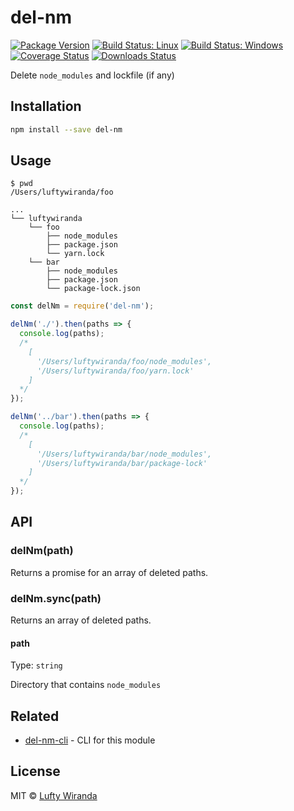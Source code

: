 # del-nm

[![Package Version](https://img.shields.io/npm/v/del-nm.svg)](https://www.npmjs.com/package/del-nm)
[![Build Status: Linux](https://img.shields.io/travis/luftywiranda13/del-nm/master.svg)](https://travis-ci.org/luftywiranda13/del-nm)
[![Build Status: Windows](https://img.shields.io/appveyor/ci/luftywiranda13/del-nm/master.svg)](https://ci.appveyor.com/project/luftywiranda13/del-nm)
[![Coverage Status](https://img.shields.io/codecov/c/github/luftywiranda13/del-nm/master.svg)](https://codecov.io/gh/luftywiranda13/del-nm)
[![Downloads Status](https://img.shields.io/npm/dm/del-nm.svg)](https://npm-stat.com/charts.html?package=del-nm&from=2016-04-01)

Delete `node_modules` and lockfile (if any)

## Installation

```sh
npm install --save del-nm
```

## Usage

```
$ pwd
/Users/luftywiranda/foo

...
└── luftywiranda
    └── foo
        ├── node_modules
        ├── package.json
        └── yarn.lock
    └── bar
        ├── node_modules
        ├── package.json
        └── package-lock.json
```

```js
const delNm = require('del-nm');

delNm('./').then(paths => {
  console.log(paths);
  /*
    [
      '/Users/luftywiranda/foo/node_modules',
      '/Users/luftywiranda/foo/yarn.lock'
    ]
  */
});

delNm('../bar').then(paths => {
  console.log(paths);
  /*
    [
      '/Users/luftywiranda/bar/node_modules',
      '/Users/luftywiranda/bar/package-lock'
    ]
  */
});
```

## API

### delNm(path)

Returns a promise for an array of deleted paths.

### delNm.sync(path)

Returns an array of deleted paths.

#### path
 
Type: `string`
 
Directory that contains `node_modules`

## Related

- [del-nm-cli](https://github.com/luftywiranda13/del-nm-cli) - CLI for this module

## License

MIT &copy; [Lufty Wiranda](https://www.instagram.com/luftywiranda13)

